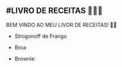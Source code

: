 ## #LIVRO DE RECEITAS 👨🏼‍🍳

BEM VINDO AO MEU LIVOR DE RECEITAS! ✍🏻



- Strogonoff de Frango

- Broa

- Brownie

  
  
  



